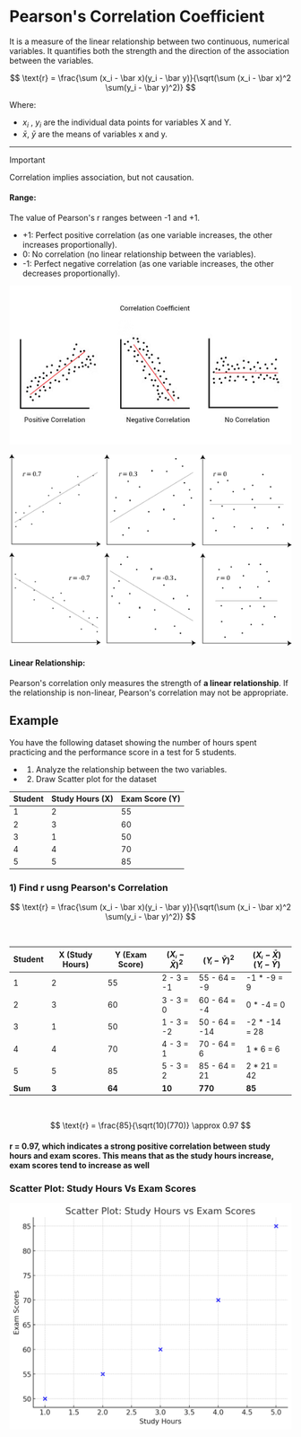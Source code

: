 
# Pearson's Correlation Coefficient     

It is a measure of the linear relationship between two continuous, numerical variables. It quantifies both the strength and the direction of the association between the variables.

$$
\text{r} = \frac{\sum (x_i - \bar x)(y_i - \bar y)}{\sqrt(\sum (x_i - \bar x)^2 \sum(y_i - \bar y)^2)}
$$

Where:
- $x_i$ , $y_i$ are the individual data points for variables X and Y.
- $\bar x$, $\bar y$ are the means of variables x and y.

---

> [!IMPORTANT]  
> Correlation implies association, but not causation. 

#### Range: 

The value of Pearson's r ranges between -1 and +1.
- +1: Perfect positive correlation (as one variable increases, the other increases proportionally).
- 0: No correlation (no linear relationship between the variables).
- -1: Perfect negative correlation (as one variable increases, the other decreases proportionally).


![alt text](images/image-3.png)


![alt text](images/image-2.png)

#### Linear Relationship: 
Pearson's correlation only measures the strength of **a linear relationship**. If the relationship is non-linear, Pearson's correlation may not be appropriate.


## Example

You have the following dataset showing the number of hours spent practicing and the performance score in a test for 5 students. 

- 1) Analyze the relationship between the two variables.
- 2) Draw Scatter plot for the dataset

| Student   | Study Hours (X)   | Exam Score (Y) |
| ------------- | ------------- | ------------- |
1	| 2	|   55
2	| 3 |	60
3	| 1 |	50
4	| 4 |	70
5	| 5 |	85

### 1) Find r usng Pearson's Correlation

$$
\text{r} = \frac{\sum (x_i - \bar x)(y_i - \bar y)}{\sqrt(\sum (x_i - \bar x)^2 \sum(y_i - \bar y)^2)}
$$

<br>

| Student | X (Study Hours) | Y (Exam Score) | $(Xᵢ - \bar X)^2$ | $(Yᵢ - \bar Y)^2$ | $(Xᵢ - \bar X)$ $(Yᵢ - \bar Y)$  |
|---------|-----------------|----------------|--------------------------|--------------------------|--------------------|
| 1       | 2               | 55             | 2 - 3 = -1               | 55 - 64 = -9             | -1 * -9 = 9        |
| 2       | 3               | 60             | 3 - 3 = 0                | 60 - 64 = -4             | 0 * -4 = 0         |
| 3       | 1               | 50             | 1 - 3 = -2               | 50 - 64 = -14            | -2 * -14 = 28      |
| 4       | 4               | 70             | 4 - 3 = 1                | 70 - 64 = 6              | 1 * 6 = 6          |
| 5       | 5               | 85             | 5 - 3 = 2                | 85 - 64 = 21             | 2 * 21 = 42        |
| **Sum** | **3**           |  **64**        |    **10**                | **770**                  | **85**             |


<br/>

$$
\text{r} = \frac{85}{\sqrt(10)(770)} \approx 0.97
$$

#### r = 0.97, which indicates a strong positive correlation between study hours and exam scores. This means that as the study hours increase, exam scores tend to increase as well


### Scatter Plot: Study Hours Vs Exam Scores

![alt text](images/image-4.png)
